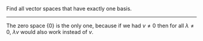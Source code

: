 Find all vector spaces that have exactly one basis.

---

The zero space $\{0\}$ is the only one, because if we had $v \ne 0$ then for all $\lambda \ne 0$, $\lambda v$ would also work instead of $v$.
